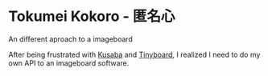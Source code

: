 # Tokumei Kokoro - 匿名心

An different aproach to a imageboard

After being frustrated with [Kusaba]() and [Tinyboard](), I realized I need to do my own API to an imageboard software.
